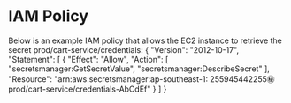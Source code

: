 # IAM Policy
Below is an example IAM policy that allows the EC2 instance to retrieve the secret prod/cart-service/credentials:
{
  "Version": "2012-10-17",
  "Statement": [
    {
      "Effect": "Allow",
      "Action": [
        "secretsmanager:GetSecretValue",
        "secretsmanager:DescribeSecret"
      ],
      "Resource": "arn:aws:secretsmanager:ap-southeast-1: 255945442255:secret:prod/cart-service/credentials-AbCdEf"
    }
  ]
}

